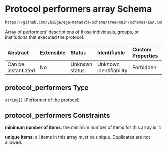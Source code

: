 # Protocol performers array Schema

```txt
https://github.com/EbiEga/ega-metadata-schema/tree/main/schemas/EGA.common-definitions.json#/definitions/protocols_object/properties/protocol_performers
```

Array of performers' descriptions of those individuals, groups, or institutions that executed the protocol.

| Abstract            | Extensible | Status         | Identifiable            | Custom Properties | Additional Properties | Access Restrictions | Defined In                                                                                |
| :------------------ | :--------- | :------------- | :---------------------- | :---------------- | :-------------------- | :------------------ | :---------------------------------------------------------------------------------------- |
| Can be instantiated | No         | Unknown status | Unknown identifiability | Forbidden         | Forbidden             | none                | [EGA.common-definitions.json*](../out/EGA.common-definitions.json "open original schema") |

## protocol_performers Type

`string[]` ([Performer of the protocol](ega-12-definitions-ega-protocols-object-properties-protocol-performers-array-performer-of-the-protocol.md))

## protocol_performers Constraints

**minimum number of items**: the minimum number of items for this array is: `1`

**unique items**: all items in this array must be unique. Duplicates are not allowed.

